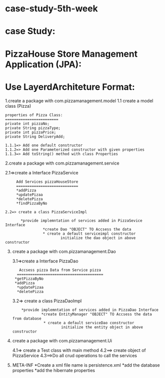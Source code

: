 # case-study-5th-week

case Study:
===========
PizzaHouse Store Management Application (JPA):
===============================================

Use LayerdArchiteture Format:
============================
1.create a package with com.pizzamanagement.model
   1.1 create a model class (Pizza)
   
    properties of Pizza Class:
	========================
	private int pizzaNo;
	private String pizzaType;
	private int pizzaPrice;
	private String DeliveryAdd;
	
	1.1.1=> Add one default constructor 
	1.1.2=> Add one Parameterized constructor with given properties
	1.1.3=> Add toString() method with class Properties


2.create a package with com.pizzamanagement.service 

   2.1=>create a Interface PizzaService
         
		 Add Services pizzaHouseStore
		 ============================
		 *addPizza
		 *updatePizaa
		 *deletePizza
		 *findPizzaByNo
		 
	2.2=> create a class PizzaServiceImpl
	     
		   *provide implemntation of services added in PizzaSevice Interface
		             *create Dao "OBJECT" TO Accsess the data 
					 * create a default serviceimpl constructor 
					         initialize the dao object in above constructor 
					 
          		 
3. create a package with com.pizzamanagement.Dao
    
	3.1=>create a Interface PizzaDao
	      
		  Accsess pizza Data from Service pizza
		 =======================================
		*getPizzaByNo
		*addPizza
		 *updatePizaa
		 *deletePizza
		 
	 3.2=> create a class PizzaDaoImpl
	     
		   *provide implemntation of services added in PizzaDao Interface 
	                *create EntityManager "OBJECT" TO Accsess the data from database
					 * create a default serviceDao constructor 
					         initialize the entity object in above constructor	   
  	
4. create a package with com.pizzamanagement.Ui

     4.1=> create a Test class with main method 
      4.2==> create object of PizzaService 
      4.3==>Do all crud operations to call the services 

5. META-INF
      *Create a xml file name is persistence.xml 
           *add the database properties 
           *add the hibernate properties 		   

 
 
